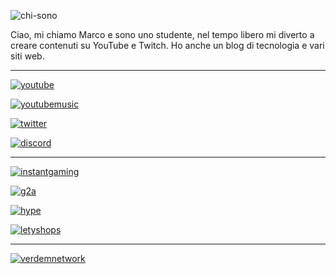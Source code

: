 ![chi-sono](https://iili.io/fJ0B7n.png)

Ciao, mi chiamo Marco e sono uno studente, nel tempo libero mi diverto a creare contenuti su YouTube e Twitch. Ho anche un blog di tecnologia e vari siti web.

* * *

[![youtube](https://iili.io/fJ03qN.png)](https://www.youtube.com/channel/UC4TQtT4G3wR1mbkGAaqI_5Q)

[![youtubemusic](https://iili.io/fJ0Ces.png)](https://www.youtube.com/channel/UCof_1DTBP9WKPODR1ncYmFQ)

[![twitter](https://iili.io/fJ0JXR.png)](https://twitter.com/verdem_)

[![discord](https://iili.io/fJ0xIf.png)](https://discord.gg/MQPfYh4)

* * *

[![instantgaming](https://iili.io/fJ0Kgt.png)](https://www.instant-gaming.com/it/?igr=Verdem)

[![g2a](https://iili.io/fJ0dsp.png)](https://www.g2a.com/n/verdem)

[![hype](https://iili.io/fJ0nmG.png)](https://www.hype.it/invite/4650636d33697173453035513967764738506d6a44673d3d)

[![letyshops](https://iili.io/fJ0qdX.png)](https://letyshops.com/it/winwin?ww=16221723)

* * *

[![verdemnetwork](https://iili.io/fJ0F1I.png)](https://www.verdemnetwork.com/)
